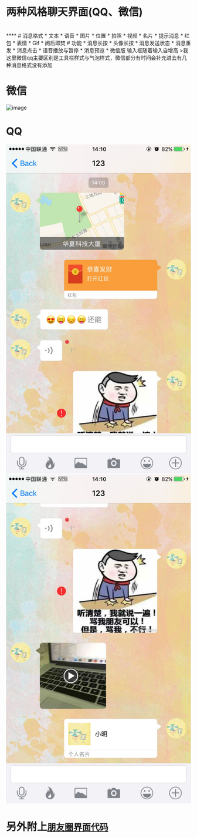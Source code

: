 # 两种风格聊天界面(QQ、微信)
<br>
****
# 消息格式
* 文本
* 语音
* 图片
* 位置
* 拍照
* 视频
* 名片
* 提示消息
* 红包
* 表情
* Gif
* 阅后即焚
# 功能
* 消息长按
* 头像长按
* 消息发送状态
* 消息重发
* 消息点击
* 语音播放与暂停
* 消息预览
* 微信版 输入框随着输入自增高
>我这里微信qq主要区别是工具栏样式与气泡样式，微信部分有时间会补充进去有几种消息格式没有添加

# 微信
![image](https://github.com/CCSH/SHChatMessageUI/blob/master/SHChatUI(%E5%BE%AE%E4%BF%A1)/QQ20180702-183212-HD.gif)

# QQ
![image](https://github.com/CCSH/SHChatMessageUI/blob/master/SHChatUI(QQ)/E4806C70A6A81336291D6785498A4FB5.jpg)
![image](https://github.com/CCSH/SHChatMessageUI/blob/master/SHChatUI(QQ)/60413BA90CA7DBEB358B59655C5E8BE1.jpg)

# 另外附上[`朋友圈界面代码`](https://github.com/CCSH/SHFriendTimeLineUI)
